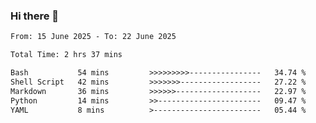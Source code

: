 ### Hi there 👋

<!--
**ututono/ututono** is a ✨ _special_ ✨ repository because its `README.md` (this file) appears on your GitHub profile.

Here are some ideas to get you started:

- 🔭 I’m currently working on ...
- 🌱 I’m currently learning ...
- 👯 I’m looking to collaborate on ...
- 🤔 I’m looking for help with ...
- 💬 Ask me about ...
- 📫 How to reach me: ...
- 😄 Pronouns: ...
- ⚡ Fun fact: ...
-->



<!--START_SECTION:waka-->

```txt
From: 15 June 2025 - To: 22 June 2025

Total Time: 2 hrs 37 mins

Bash           54 mins         >>>>>>>>>----------------   34.74 %
Shell Script   42 mins         >>>>>>>------------------   27.22 %
Markdown       36 mins         >>>>>>-------------------   22.97 %
Python         14 mins         >>-----------------------   09.47 %
YAML           8 mins          >------------------------   05.44 %
```

<!--END_SECTION:waka-->
